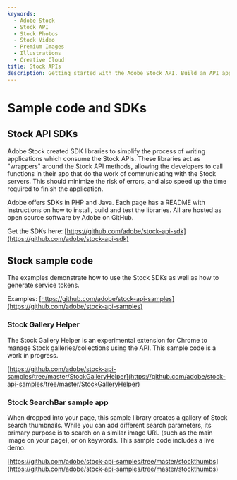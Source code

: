 ```yaml
---
keywords:
  - Adobe Stock
  - Stock API
  - Stock Photos
  - Stock Video
  - Premium Images
  - Illustrations
  - Creative Cloud 
title: Stock APIs
description: Getting started with the Adobe Stock API. Build an API application to access millions of royalty-free stock images, photos, graphics, vectors, video footage, illustrations, templates, 3d assets, editorial assets and high-quality premium content.
---
```


# Sample code and SDKs

## Stock API SDKs

Adobe Stock created SDK libraries to simplify the process of writing applications which consume the Stock APIs. These libraries act as "wrappers" around the Stock API methods, allowing the developers to call functions in their app that do the work of communicating with the Stock servers. This should minimize the risk of errors, and also speed up the time required to finish the application.

Adobe offers SDKs in PHP and Java. Each page has a README with instructions on how to install, build and test the libraries. All are hosted as open source software by Adobe on GitHub.

Get the SDKs here:
[https://github.com/adobe/stock-api-sdk](https://github.com/adobe/stock-api-sdk)

## Stock sample code

The examples demonstrate how to use the Stock SDKs as well as how to generate service tokens.

Examples:
[https://github.com/adobe/stock-api-samples](https://github.com/adobe/stock-api-samples)

### Stock Gallery Helper

The Stock Gallery Helper is an experimental extension for Chrome to manage Stock galleries/collections using the API. This sample code is a work in progress.

[https://github.com/adobe/stock-api-samples/tree/master/StockGalleryHelper](https://github.com/adobe/stock-api-samples/tree/master/StockGalleryHelper)


### Stock SearchBar sample app

When dropped into your page, this sample library creates a gallery of Stock search thumbnails. While you can add different search parameters, its primary purpose is to search on a similar image URL (such as the main image on your page), or on keywords. This sample code includes a live demo.

[https://github.com/adobe/stock-api-samples/tree/master/stockthumbs](https://github.com/adobe/stock-api-samples/tree/master/stockthumbs)
